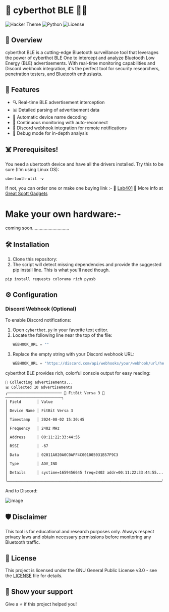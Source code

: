 # 📡 cyberthot BLE 🕵️‍♂️

![Hacker Theme](https://img.shields.io/badge/Theme-Hacker-brightgreen)
![Python](https://img.shields.io/badge/Python-3.7%2B-blue)
![License](https://img.shields.io/badge/License-GPLv3-red)

## 🚀 Overview

cyberthot BLE is a cutting-edge Bluetooth surveillance tool that leverages the power of cyberthot BLE One to intercept and analyze Bluetooth Low Energy (BLE) advertisements. With real-time monitoring capabilities and Discord webhook integration, it's the perfect tool for security researchers, penetration testers, and Bluetooth enthusiasts.

## 🔧 Features

- 🔍 Real-time BLE advertisement interception
- 📊 Detailed parsing of advertisement data
- 🚨 Automatic device name decoding
- 📡 Continuous monitoring with auto-reconnect
- 🔔 Discord webhook integration for remote notifications
- 🐛 Debug mode for in-depth analysis

## ☠️ Prerequisites!

You need a ubertooth device and have all the drivers installed. Try this to be sure (I'm using Linux OS):

```
ubertooth-util -v
```

If not, you can order one or make one 
buying link :-
🚨 [Lab401](https://lab401.com/r?id=iop7bf) 🚨
More info at [Great Scott Gadgets](https://www.greatscottgadgets.com)

# Make your own hardware:-
coming soon.............................

## 🛠 Installation

1. Clone this repository:
2.  The script will detect missing dependencies and provide the suggested pip install line. This is what you'll need though.
   ```
   pip install requests colorama rich pyusb
   ```

## ⚙️ Configuration

### Discord Webhook (Optional)

To enable Discord notifications:

1. Open `cyberthot.py` in your favorite text editor.
2. Locate the following line near the top of the file:
   ```python
   WEBHOOK_URL = ""
   ```
3. Replace the empty string with your Discord webhook URL:
   ```python
   WEBHOOK_URL = "https://discord.com/api/webhooks/your/webhook/url/here"
   ```

cyberthot BLE provides rich, colorful console output for easy reading:

```
📡 Collecting advertisements...
📊 Collected 10 advertisements
╭──────────────────────── 🚨 FitBit Versa 3 🚨 ─────────────────────────╮
│ Field       │ Value                                                  │
│ Device Name │ FitBit Versa 3                                         │
│ Timestamp   │ 2024-08-02 15:30:45                                    │
│ Frequency   │ 2402 MHz                                               │
│ Address     │ 00:11:22:33:44:55                                      │
│ RSSI        │ -67                                                    │
│ Data        │ 02011A020A0C0AFF4C001005031B57F9C3                     │
│ Type        │ ADV_IND                                                │
│ Details     │ systime=1659456645 freq=2402 addr=00:11:22:33:44:55... │
╰────────────────────────────────────────────────────────────────────╯
```
And to Discord:

![image](https://github.com/user-attachments/assets/7f0398f0-8db1-414c-9acc-ed476a99edeb)


## 🛡 Disclaimer

This tool is for educational and research purposes only. Always respect privacy laws and obtain necessary permissions before monitoring any Bluetooth traffic.

## 📜 License

This project is licensed under the GNU General Public License v3.0 - see the [LICENSE](LICENSE) file for details.

## 💖 Show your support

Give a ⭐️ if this project helped you!

